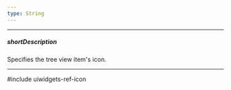 ```yaml
---
type: String
---
```

---
##### shortDescription
Specifies the tree view item's icon.

---
#include uiwidgets-ref-icon